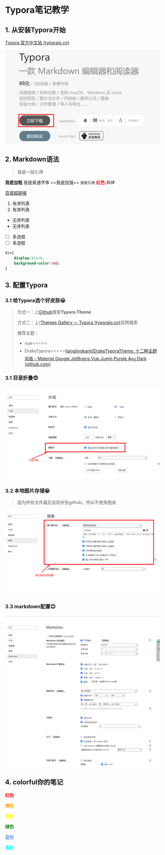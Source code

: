 # Typora笔记教学



## 1. 从安装Typora开始

[Typora 官方中文站 (typoraio.cn)](https://typoraio.cn/)

![安装Typora](.\images\image-20230715192728436.png)

## 2. Markdown语法

> 我是一段引用

**我是加粗** 我是普通字体 ==我是加强== `我是引用` **<font color='red'>红色</font>** *斜体*

[百度超链接](www.baidu.com) 

1. 有序列表
2. 有序列表

- 无序列表
- 无序列表

- [ ] 多选框
- [ ] 多选框

```css
div{
	display:block;
    background-color:red;
}
```

## 3. 配置Typora

### 3.1 给Typora选个好皮肤😀

> 方式一：上[Github](www.github.com)搜索**Typora Theme**
>
> 方式二：上([Themes Gallery — Typora (typoraio.cn)](https://theme.typoraio.cn/)官网搜索
>
> 推荐主题：
>
> - vue⭐⭐⭐⭐⭐
> - DrakeTypora⭐⭐⭐⭐⭐[liangjingkanji/DrakeTyporaTheme: 十二种主题风格 - Material Google JetBrains Vue Juejin Purple Ayu Dark (github.com)](https://github.com/liangjingkanji/DrakeTyporaTheme)

### 3.1 目录折叠😎

![image-20230715194359335](.\images\image-20230715194359335.png)

### 3.2 本地图片存储😁

> 因为所有文件最后会同步到github，所以不使用图床

![image-20230715194711724](images/image-20230715194711724.png)

### 3.3 markdown配置😊

![image-20230715194823706](images/image-20230715194823706.png)

## 4. colorful你的笔记

**<font color='red'>红色</font>**

**<font color='orange'>橙色</font>**

**<font color='yellow'>黄色</font>**

**<font color='green'>绿色</font>**

**<font color='cornflowerblue'>蓝色</font>**

**<font color='cyan'>青色</font>**

